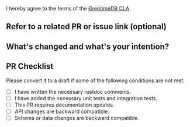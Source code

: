 I hereby agree to the terms of the [GreptimeDB CLA](https://github.com/GreptimeTeam/.github/blob/main/CLA.md).

## Refer to a related PR or issue link (optional)

## What's changed and what's your intention?

<!--    
 __!!! DO NOT LEAVE THIS BLOCK EMPTY !!!__

Please explain IN DETAIL what the changes are in this PR and why they are needed:

- Summarize your change (**mandatory**)
- How does this PR work? Need a brief introduction for the changed logic (optional)
- Describe clearly one logical change and avoid lazy messages (optional)
- Describe any limitations of the current code (optional)
- Describe if this PR will break **API or data compatibility**  (optional)
-->

## PR Checklist
Please convert it to a draft if some of the following conditions are not met.

- [ ] I have written the necessary rustdoc comments.
- [ ] I have added the necessary unit tests and integration tests.
- [ ] This PR requires documentation updates.
- [ ] API changes are backward compatible.
- [ ] Schema or data changes are backward compatible.
